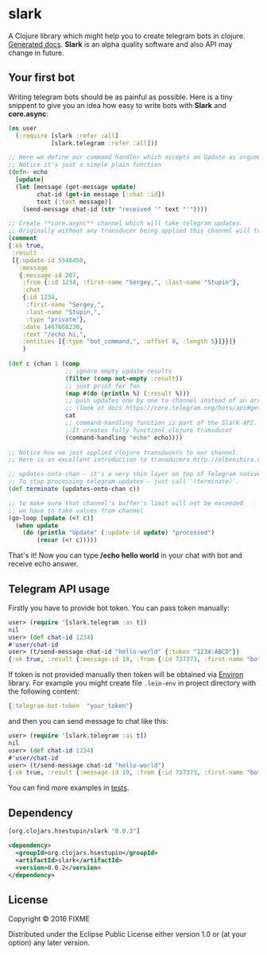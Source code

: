 # slark

A Clojure library which might help you to create telegram bots in clojure. [Generated docs](http://hsestupin.github.io/slark/). **Slark** is an alpha quality software and also API may change in future.

## Your first bot 

Writing telegram bots should be as painful as possible. 
Here is a tiny snippent to give you an idea how easy to write bots with **Slark** and **core.async**:

```clojure
(ns user
  (:require [slark :refer :all]
            [slark.telegram :refer :all]))

;; Here we define our command handler which accepts an Update as argument. 
;; Notice it's just a simple plain function
(defn- echo
  [update]
  (let [message (get-message update)
        chat-id (get-in message [:chat :id])
        text (:text message)]
    (send-message chat-id (str "received '" text "'"))))

;; Create **core.async** channel which will take telegram updates. 
;; Originally without any transducer being applied this channel will transmit update batches like:
(comment
{:ok true,
 :result
 [{:update-id 5546450,
   :message
   {:message-id 207,
    :from {:id 1234, :first-name "Sergey,", :last-name "Stupin"},
    :chat
    {:id 1234,
     :first-name "Sergey,",
     :last-name "Stupin,",
     :type "private"},
    :date 1467668230,
    :text "/echo hi,",
    :entities [{:type "bot_command,", :offset 0, :length 5}]}}]}
    )
    
(def c (chan 1 (comp 
				;; ignore empty update results
                (filter (comp not-empty :result))
				;; just print for fun
                (map #(do (println %) (:result %)))
				;; push updates one by one to channel instead of an array
				;; (look at docs https://core.telegram.org/bots/api#getupdates)
                cat
				;; command-handling function is part of the Slark API. 
				;;It creates fully functionl clojure transducer
                (command-handling "echo" echo))))
				
;; Notice how we just applied clojure transducers to our channel. 
;; Here is an excellent introduction to transducers http://elbenshira.com/blog/understanding-transducers/ 

;; updates-onto-chan - it's a very thin layer on top of Telegram native API.
;; To stop processing telegram updates - just call `(terminate)`.
(def terminate (updates-onto-chan c))

;; to make sure that channel's buffer's limit will not be exceeded 
;; we have to take values from channel 
(go-loop [update (<! c)]
  (when update
    (do (println "Update" (:update-id update) "processed")
        (recur (<! c)))))
```
That's it! Now you can type **/echo hello world** in your chat with bot and receive echo answer.

## Telegram API usage

Firstly you have to provide bot token. You can pass token manually:

```clojure
user> (require '[slark.telegram :as t])
nil
user> (def chat-id 1234)
#'user/chat-id
user> (t/send-message chat-id "hello-world" {:token "1234:ABCD"})
{:ok true, :result {:message-id 19, :from {:id 737373, :first-name "bot-name", :username "some_bot_name"}, :chat {:id 1234, :first-name "Sergey", :last-name "Stupin", :type "private"}, :date 1465858266, :text "hello-world"}}
```

If token is not provided manually then token will be obtained via [Environ](https://github.com/weavejester/environ) library. For example you might create file `.lein-env` in project directory with the following content:

```clojure
{:telegram-bot-token  "your_token"}
```

and then you can send message to chat like this:

```clojure
user> (require '[slark.telegram :as t])
nil
user> (def chat-id 1234)
#'user/chat-id
user> (t/send-message chat-id "hello-world")
{:ok true, :result {:message-id 19, :from {:id 737373, :first-name "bot-name", :username "some_bot_name"}, :chat {:id 1234, :first-name "Sergey", :last-name "Stupin", :type "private"}, :date 1465858266, :text "hello-world"}}
```

You can find more examples in [tests](https://github.com/hsestupin/slark/blob/master/test/slark/telegram_test.clj).

## Dependency

```clojure
[org.clojars.hsestupin/slark "0.0.3"]
```

```xml
<dependency>
  <groupId>org.clojars.hsestupin</groupId>
  <artifactId>slark</artifactId>
  <version>0.0.2</version>
</dependency>
```

## License

Copyright © 2016 FIXME

Distributed under the Eclipse Public License either version 1.0 or (at
your option) any later version.
